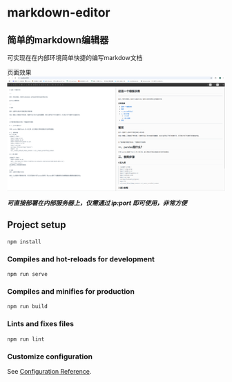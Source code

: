 # markdown-editor

## 简单的markdown编辑器
可实现在在内部环境简单快捷的编写markdow文档



页面效果
![项目展示](./src/assets/项目页面展示.png)

***可直接部署在内部服务器上，仅需通过 ip:port 即可使用，非常方便***

## Project setup
```
npm install
```

### Compiles and hot-reloads for development
```
npm run serve
```

### Compiles and minifies for production
```
npm run build
```

### Lints and fixes files
```
npm run lint
```

### Customize configuration
See [Configuration Reference](https://cli.vuejs.org/config/).
